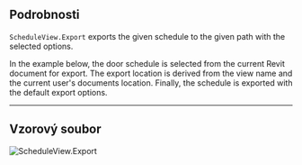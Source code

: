 ## Podrobnosti
`ScheduleView.Export` exports the given schedule to the given path with the selected options.

In the example below, the door schedule is selected from the current Revit document for export. The export location is derived from the view name and the current user's documents location. Finally, the schedule is exported with the default export options.
___
## Vzorový soubor

![ScheduleView.Export](./Revit.Elements.Views.ScheduleView.Export_img.jpg)
